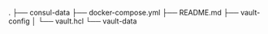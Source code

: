 .
├── consul-data
├── docker-compose.yml
├── README.md
├── vault-config
│   └── vault.hcl
└── vault-data
